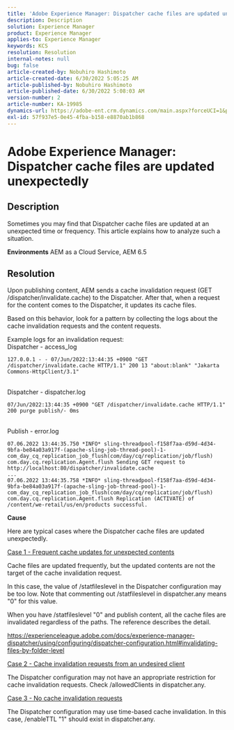```yaml
---
title: 'Adobe Experience Manager: Dispatcher cache files are updated unexpectedly'
description: Description
solution: Experience Manager
product: Experience Manager
applies-to: Experience Manager
keywords: KCS
resolution: Resolution
internal-notes: null
bug: false
article-created-by: Nobuhiro Hashimoto
article-created-date: 6/30/2022 5:05:25 AM
article-published-by: Nobuhiro Hashimoto
article-published-date: 6/30/2022 5:08:03 AM
version-number: 2
article-number: KA-19985
dynamics-url: https://adobe-ent.crm.dynamics.com/main.aspx?forceUCI=1&pagetype=entityrecord&etn=knowledgearticle&id=b083b13c-32f8-ec11-bb3d-000d3a5b0be0
exl-id: 57f937e5-0e45-4fba-b158-e8870ab1b868
---
```

# Adobe Experience Manager: Dispatcher cache files are updated unexpectedly

## Description


Sometimes you may find that Dispatcher cache files are updated at an unexpected time or frequency. This article explains how to analyze such a situation.

<b>Environments</b>
AEM as a Cloud Service, AEM 6.5


## Resolution


Upon publishing content, AEM sends a cache invalidation request (GET /dispatcher/invalidate.cache) to the Dispatcher. After that, when a request for the content comes to the Dispatcher, it updates its cache files.

Based on this behavior, look for a pattern by collecting the logs about the cache invalidation requests and the content requests.

Example logs for an invalidation request:
<br>Dispatcher - access_log


```
127.0.0.1 - - 07/Jun/2022:13:44:35 +0900 "GET /dispatcher/invalidate.cache HTTP/1.1" 200 13 "about:blank" "Jakarta Commons-HttpClient/3.1"
```

<br>Dispatcher - dispatcher.log


```
07/Jun/2022:13:44:35 +0900 "GET /dispatcher/invalidate.cache HTTP/1.1" 200 purge publish/- 0ms
```

<br>Publish - error.log


```
07.06.2022 13:44:35.750 *INFO* sling-threadpool-f158f7aa-d59d-4d34-9bfa-be84a03a917f-(apache-sling-job-thread-pool)-1-com_day_cq_replication_job_flush(com/day/cq/replication/job/flush) com.day.cq.replication.Agent.flush Sending GET request to http://localhost:80/dispatcher/invalidate.cache
...
07.06.2022 13:44:35.758 *INFO* sling-threadpool-f158f7aa-d59d-4d34-9bfa-be84a03a917f-(apache-sling-job-thread-pool)-1-com_day_cq_replication_job_flush(com/day/cq/replication/job/flush) com.day.cq.replication.Agent.flush Replication (ACTIVATE) of /content/we-retail/us/en/products successful.
```




<b>Cause</b>

Here are typical cases where the Dispatcher cache files are updated unexpectedly.


<u>Case 1 - Frequent cache updates for unexpected contents</u>

Cache files are updated frequently, but the updated contents are not the target of the cache invalidation request.

In this case, the value of /statfileslevel in the Dispatcher configuration may be too low. Note that commenting out /statfileslevel in dispatcher.any means "0" for this value.

When you have /statfileslevel "0" and publish content, all the cache files are invalidated regardless of the paths. The reference describes the detail.

https://experienceleague.adobe.com/docs/experience-manager-dispatcher/using/configuring/dispatcher-configuration.html#invalidating-files-by-folder-level


<u>Case 2 - Cache invalidation requests from an undesired client</u>

The Dispatcher configuration may not have an appropriate restriction for cache invalidation requests. Check /allowedClients in dispatcher.any.


<u>Case 3 - No cache invalidation requests</u>

The Dispatcher configuration may use time-based cache invalidation. In this case, /enableTTL "1" should exist in dispatcher.any.
